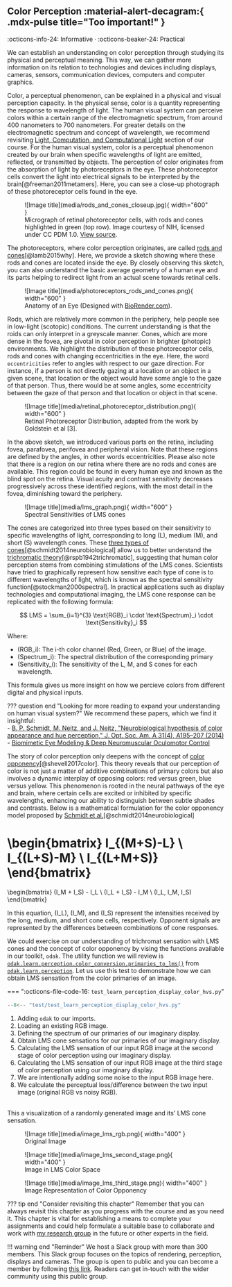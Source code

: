 ## Color Perception :material-alert-decagram:{ .mdx-pulse title="Too important!" }
:octicons-info-24: Informative ·
:octicons-beaker-24: Practical

We can establish an understanding on color perception through studying its physical and perceptual meaning.
This way, we can gather more information on its relation to technologies and devices including displays, cameras, sensors, communication devices, computers and computer graphics.

Color, a perceptual phenomenon, can be explained in a physical and visual perception capacity.
In the physical sense, color is a quantity representing the response to wavelength of light.
The human visual system can perceive colors within a certain range of the electromagnetic spectrum, from around 400 nanometers to 700 nanometers.
For greater details on the electromagnetic spectrum and concept of wavelength, we recommend revisiting [Light, Computation, and Computational Light](computational_light.md) section of our course.
For the human visual system, color is a perceptual phenomenon created by our brain when specific wavelengths of light are emitted, reflected, or transmitted by objects.
The perception of color originates from the absorption of light by photoreceptors in the eye.
These photoreceptor cells convert the light into electrical signals to be interpreted by the brain[@freeman2011metamers].
Here, you can see a close-up photograph of these photoreceptor cells found in the eye.

<figure markdown>
  ![Image title](media/rods_and_cones_closeup.jpg){ width="600" }
  <figcaption>Micrograph of retinal photoreceptor cells, with rods and cones highlighted in green (top row). Image courtesy of NIH, licensed under CC PDM 1.0. <a href="https://www.nih.gov/" target="_blank">View source</a>.</figcaption>
</figure>

The photoreceptors, where color perception originates, are called [rods and cones](https://www.ncbi.nlm.nih.gov/pmc/articles/PMC4763127/)[@lamb2015why]. 
Here, we provide a sketch showing where these rods and cones are located inside the eye.
By closely observing this sketch, you can also understand the basic average geometry of a human eye and its parts helping to redirect light from an actual scene towards retinal cells.

<figure markdown>
  ![Image title](media/photoreceptors_rods_and_cones.png){ width="600" }
  <figcaption>Anatomy of an Eye (Designed with <a href="https://app.biorender.com/citation/6702e9cd8e56383950107e6d" target="_blank">BioRender.com</a>).</figcaption>
</figure>

Rods, which are relatively more common in the periphery, help people see in low-light (scotopic) conditions.
The current understanding is that the roids can only interpret in a greyscale manner.
Cones, which are more dense in the fovea, are pivotal in color perception in brighter (photopic) environments. 
We highlight the distribution of these photoreceptor cells, rods and cones with changing eccentricities in the eye.
Here, the word `eccentricities` refer to angles with respect to our gaze direction.
For instance, if a person is not directly gazing at a location or an object in a given scene, that location or the object would have some angle to the gaze of that person.
Thus, there would be at some angles, some eccentricity between the gaze of that person and that location or object in that scene.

<figure markdown>
  ![Image title](media/retinal_photoreceptor_distribution.png){ width="600" }
  <figcaption>Retinal Photoreceptor Distribution, adapted from the work by Goldstein et al [3].</figcaption>
</figure>

In the above sketch, we introduced various parts on the retina, including fovea, parafovea, perifovea and peripheral vision.
Note that these regions are defined by the angles, in other words eccentricities.
Please also note that there is a region on our retina where there are no rods and cones are available.
This region could be found in every human eye and known as the blind spot on the retina.
Visual acuity and contrast sensitivity decreases progressively across these identified regions, with the most detail in the fovea, diminishing toward the periphery.

<figure markdown>
  ![Image title](media/lms_graph.png){ width="600" }
  <figcaption>Spectral Sensitivities of LMS cones</figcaption>
</figure>

The cones are categorized into three types based on their sensitivity to specific wavelengths of light, corresponding to long (L), medium (M), and short (S) wavelength cones. These [three types of cones](https://opg.optica.org/josaa/fulltext.cfm?uri=josaa-31-4-A195&id=279354)[@schmidt2014neurobiological] allow us to better understand the [trichromatic theory](https://www.jstor.org/stable/82365)[@rspb1942trichromatic], suggesting that human color perception stems from combining stimulations of the LMS cones. Scientists have tried to graphically represent how sensitive each type of cone is to different wavelengths of light, which is known as the spectral sensitivity function[@stockman2000spectral]. In practical applications such as display technologies and computational imaging, the LMS cone response can be replicated with the following formula:


$$
LMS = \sum_{i=1}^{3} \text{RGB}_i \cdot \text{Spectrum}_i \cdot \text{Sensitivity}_i 
$$

Where:

- \(RGB_i\): The i-th color channel (Red, Green, or Blue) of the image.  
- \(Spectrum_i\): The spectral distribution of the corresponding primary 
- \(Sensitivity_i\): The sensitivity of the L, M, and S cones for each wavelength.

This formula gives us more insight on how we percieve colors from different digital and physical inputs.

??? question end "Looking for more reading to expand your understanding on human visual system?"
       We recommend these papers, which we find it insightful:
       <br />- [ B. P. Schmidt, M. Neitz, and J. Neitz, "Neurobiological hypothesis of color appearance and hue perception," J. Opt. Soc. Am. A 31(4), A195–207 (2014)](https://doi.org/10.1364/josaa.31.00a195)
       <br />- [Biomimetic Eye Modeling & Deep Neuromuscular Oculomotor Control](https://www.andrew.cmu.edu/user/aslakshm/pdfs/siggraph19_eye.pdf)


The story of color perception only deepens with the concept of [color opponency](http://dx.doi.org/10.1364/JOSAA.34.001099)[@shevell2017color].
This theory reveals that our perception of color is not just a matter of additive combinations of primary colors but also involves a dynamic interplay of opposing colors: red versus green, blue versus yellow. 
This phenomenon is rooted in the neural pathways of the eye and brain, where certain cells are excited or inhibited by specific wavelengths, enhancing our ability to distinguish between subtle shades and contrasts.
Below is a mathematical formulation for the color opponency model proposed by [Schmidt et al.](https://opg.optica.org/josaa/fulltext.cfm?uri=josaa-31-4-A195&id=279354)[@schmidt2014neurobiological]

\begin{bmatrix}
I_{(M+S)-L} \\
I_{(L+S)-M} \\
I_{(L+M+S)}
\end{bmatrix}
=
\begin{bmatrix}
(I_M + I_S) - I_L \\
(I_L + I_S) - I_M \\
(I_L, I_M, I_S)
\end{bmatrix}

In this equation, \(I_L\), \(I_M\), and \(I_S\) represent the intensities received by the long, medium, and short cone cells, respectively. Opponent signals are represented by the differences between combinations of cone responses.


We could exercise on our understanding of trichromat sensation with LMS cones and the concept of color opponency by vising the functions available in our toolkit, `odak`.
The utility function we will review is [`odak.learn.perception.color_conversion.primaries_to_lms()`](https://github.com/kaanaksit/odak/blob/321760f2f2f3e2639301ecb32535cc801f53dd64/odak/learn/perception/color_conversion.py#L292) from [`odak.learn.perception`](../odak/learn_perception.md).
Let us use this test to demonstrate how we can obtain LMS sensation from the color primaries of an image.

=== ":octicons-file-code-16: `test_learn_perception_display_color_hvs.py`"
  ```python 
  --8<-- "test/test_learn_perception_display_color_hvs.py"
  ```

  1. Adding `odak` to our imports.
  2. Loading an existing RGB image.
  3. Defining the spectrum of our primaries of our imaginary display.
  4. Obtain LMS cone sensations for our primaries of our imaginary display.
  5. Calculating the LMS sensation of our input RGB image at the second stage of color perception using our imaginary display.
  6. Calculating the LMS sensation of our input RGB image at the third stage of color perception using our imaginary display.
  7. We are intentionally adding some noise to the input RGB image here.
  8. We calculate the perceptual loss/difference between the two input image (original RGB vs noisy RGB).
  <br />
  This a visualization of a randomly generated image and its' LMS cone sensation.

<figure markdown>
  ![Image title](media/image_lms_rgb.png){ width="400" }
  <figcaption>Original Image</figcaption>
</figure>
<figure markdown>
  ![Image title](media/image_lms_second_stage.png){ width="400" }
  <figcaption>Image in LMS Color Space</figcaption>
</figure>
<figure markdown>
  ![Image title](media/image_lms_third_stage.png){ width="400" }
  <figcaption>Image Representation of Color Opponency</figcaption>
</figure>


<!--
### Display Realism (What does it mean to be realistic)

When considering the realism of displays, it is important to define what realism entails in the context of color perception. If we were to have a display, disregarding all cost and engineering challenges, just solely built to be "lifelike", what would we need to achieve? 

To answer this question, we would need to be able to apply the complex principles of human color perception and display technologies.

#### Accurate Reproduction of Colors (or at least perceptible): 
The most important characteristic of a realistic display is to accurately reproduce color. Current display technologies combine three color primaries (Red, Green, Blue) in different intensities attempting to recreate large ranges of color called a color space. It is possible to choose different primary colors, or even the number of primaries to represent one's color space, but its efficacy can be expressed by how vast the resulting color space is. The human color gamut is a collection of all visible human lights, and is currently impossible to represent with only three primaries. Because the gamut is continuous and infinite, you would need an infinite amount of primaries to represent all colors.

Fortunately, one promising solution is the use of *metamers*— applying different combinations of wavelengths that produce the same color perception in the human eye. This means two separate colors can elicit the same LMS cone response as each other. This allows displays to recreate a vast range of colors on a limited set of primaries.

[Code](https://gulpinhenry.github.io/PrismaFoveate/optimize_primaries.html) on how to optimize display primaries with a color space


#### Accounting for Photopic vs Scotopic vision
Human perception is extremely context dependent, where we need to adapt to various lighting conditions like low-light (scotopic) and lit (photopic) scenes. Displays must be able to figure out how to preserve the rod and cone functionality under all these different environments.


#### Chromaticity + Brightness
TODO: add some more stuff here



### Conclusion
As we dive deeper into light and color perception, it becomes evident that the task of replicating the natural spectrum of colors in technology is still an evolving journey. This exploration into the nature of color sets the stage for a deeper examination of how our biological systems perceive color and how technology strives to emulate that perception.

-->

??? tip end "Consider revisiting this chapter"
    Remember that you can always revisit this chapter as you progress with the course and as you need it.
    This chapter is vital for establishing a means to complete your assignments and could help formulate a suitable base to collaborate and work with [my research group](https://complightlab.com) in the future or other experts in the field.

!!! warning end "Reminder"
    We host a Slack group with more than 300 members.
    This Slack group focuses on the topics of rendering, perception, displays and cameras.
    The group is open to public and you can become a member by following [this link](https://complightlab.com/outreach/).
    Readers can get in-touch with the wider community using this public group.
